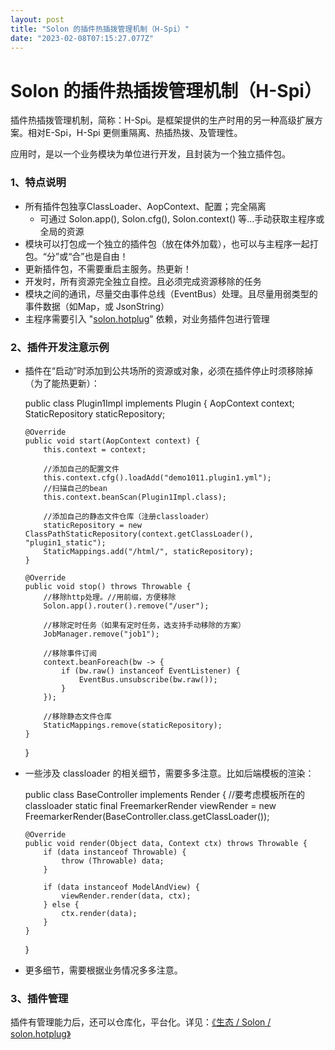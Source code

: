 ```yaml
---
layout: post
title: "Solon 的插件热插拨管理机制（H-Spi）"
date: "2023-02-08T07:15:27.077Z"
---
```

Solon 的插件热插拨管理机制（H-Spi）
=======================

插件热插拨管理机制，简称：H-Spi。是框架提供的生产时用的另一种高级扩展方案。相对E-Spi，H-Spi 更侧重隔离、热插热拨、及管理性。

应用时，是以一个业务模块为单位进行开发，且封装为一个独立插件包。

### 1、特点说明

*   所有插件包独享ClassLoader、AopContext、配置；完全隔离
    *   可通过 Solon.app(), Solon.cfg(), Solon.context() 等...手动获取主程序或全局的资源
*   模块可以打包成一个独立的插件包（放在体外加载），也可以与主程序一起打包。“分”或“合”也是自由！
*   更新插件包，不需要重启主服务。热更新！
*   开发时，所有资源完全独立自控。且必须完成资源移除的任务
*   模块之间的通讯，尽量交由事件总线（EventBus）处理。且尽量用弱类型的事件数据（如Map，或 JsonString）
*   主程序需要引入 "[solon.hotplug](https://solon.noear.org/article/273)" 依赖，对业务插件包进行管理

### 2、插件开发注意示例

*   插件在“启动”时添加到公共场所的资源或对象，必须在插件停止时须移除掉（为了能热更新）：

    public class Plugin1Impl implements Plugin {
        AopContext context;
        StaticRepository staticRepository;
    
        @Override
        public void start(AopContext context) {
            this.context = context;
            
            //添加自己的配置文件
            this.context.cfg().loadAdd("demo1011.plugin1.yml");
            //扫描自己的bean
            this.context.beanScan(Plugin1Impl.class);
    
            //添加自己的静态文件仓库（注册classloader）
            staticRepository = new ClassPathStaticRepository(context.getClassLoader(), "plugin1_static");
            StaticMappings.add("/html/", staticRepository);
        }
    
        @Override
        public void stop() throws Throwable {
            //移除http处理。//用前缀，方便移除
            Solon.app().router().remove("/user");
    
            //移除定时任务（如果有定时任务，选支持手动移除的方案）
            JobManager.remove("job1");
    
            //移除事件订阅
            context.beanForeach(bw -> {
                if (bw.raw() instanceof EventListener) {
                    EventBus.unsubscribe(bw.raw());
                }
            });
    
            //移除静态文件仓库
            StaticMappings.remove(staticRepository);
        }
    }
    

*   一些涉及 classloader 的相关细节，需要多多注意。比如后端模板的渲染：

    public class BaseController implements Render {
        //要考虑模板所在的classloader
        static final FreemarkerRender viewRender = new FreemarkerRender(BaseController.class.getClassLoader());
    
        @Override
        public void render(Object data, Context ctx) throws Throwable {
            if (data instanceof Throwable) {
                throw (Throwable) data;
            }
    
            if (data instanceof ModelAndView) {
                viewRender.render(data, ctx);
            } else {
                ctx.render(data);
            }
        }
    }
    

*   更多细节，需要根据业务情况多多注意。

### 3、插件管理

插件有管理能力后，还可以仓库化，平台化。详见：[《生态 / Solon / solon.hotplug》](https://solon.noear.org/article/273)